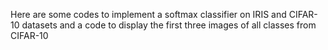 Here are some codes to implement a softmax classifier on IRIS and CIFAR-10 datasets
and a code to display the first three images of all classes from CIFAR-10
